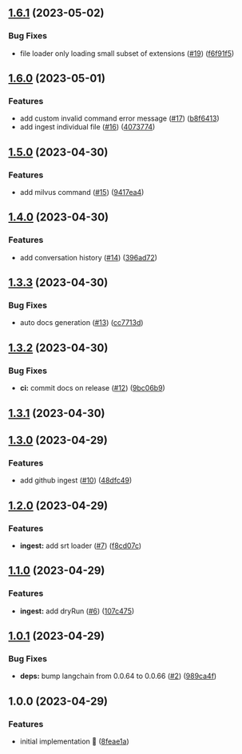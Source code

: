 ## [1.6.1](https://github.com/rpidanny/shelly/compare/v1.6.0...v1.6.1) (2023-05-02)


### Bug Fixes

* file loader only loading small subset of extensions ([#19](https://github.com/rpidanny/shelly/issues/19)) ([f6f91f5](https://github.com/rpidanny/shelly/commit/f6f91f578ce14c666f1aa163de7e443c7e63296b))

## [1.6.0](https://github.com/rpidanny/shelly/compare/v1.5.0...v1.6.0) (2023-05-01)


### Features

* add custom invalid command error message ([#17](https://github.com/rpidanny/shelly/issues/17)) ([b8f6413](https://github.com/rpidanny/shelly/commit/b8f64138105387d37ba5a1a8dbbb44d84da3ac3d))
* add ingest individual file ([#16](https://github.com/rpidanny/shelly/issues/16)) ([4073774](https://github.com/rpidanny/shelly/commit/407377426b754b3b8c549d07230bd85faeb63828))

## [1.5.0](https://github.com/rpidanny/shelly/compare/v1.4.0...v1.5.0) (2023-04-30)


### Features

* add milvus command ([#15](https://github.com/rpidanny/shelly/issues/15)) ([9417ea4](https://github.com/rpidanny/shelly/commit/9417ea4af4881a99736d1a387b20783cf75358b5))

## [1.4.0](https://github.com/rpidanny/shelly/compare/v1.3.3...v1.4.0) (2023-04-30)


### Features

* add conversation history ([#14](https://github.com/rpidanny/shelly/issues/14)) ([396ad72](https://github.com/rpidanny/shelly/commit/396ad721b480aacb9c5bbb12533be4c9ddeb380b))

## [1.3.3](https://github.com/rpidanny/shelly/compare/v1.3.2...v1.3.3) (2023-04-30)


### Bug Fixes

* auto docs generation ([#13](https://github.com/rpidanny/shelly/issues/13)) ([cc7713d](https://github.com/rpidanny/shelly/commit/cc7713df6f130b59405164aba1a8fe6f5e6139ad))

## [1.3.2](https://github.com/rpidanny/shelly/compare/v1.3.1...v1.3.2) (2023-04-30)


### Bug Fixes

* **ci:** commit docs on release ([#12](https://github.com/rpidanny/shelly/issues/12)) ([9bc06b9](https://github.com/rpidanny/shelly/commit/9bc06b9e3ee71c9b7fedf60ee63e5d2ce632d4ee))

## [1.3.1](https://github.com/rpidanny/shelly/compare/v1.3.0...v1.3.1) (2023-04-30)

## [1.3.0](https://github.com/rpidanny/shelly/compare/v1.2.0...v1.3.0) (2023-04-29)


### Features

* add github ingest ([#10](https://github.com/rpidanny/shelly/issues/10)) ([48dfc49](https://github.com/rpidanny/shelly/commit/48dfc498cae119dc9eba52094be2cb9fd95b5de6))

## [1.2.0](https://github.com/rpidanny/shelly/compare/v1.1.0...v1.2.0) (2023-04-29)


### Features

* **ingest:** add srt loader ([#7](https://github.com/rpidanny/shelly/issues/7)) ([f8cd07c](https://github.com/rpidanny/shelly/commit/f8cd07c665e96fc1d90c0c0cd115a488efa77d2a))

## [1.1.0](https://github.com/rpidanny/shelly/compare/v1.0.1...v1.1.0) (2023-04-29)


### Features

* **ingest:** add dryRun ([#6](https://github.com/rpidanny/shelly/issues/6)) ([107c475](https://github.com/rpidanny/shelly/commit/107c4759a12a4cdfc08ff060d185314c0355e134))

## [1.0.1](https://github.com/rpidanny/shelly/compare/v1.0.0...v1.0.1) (2023-04-29)


### Bug Fixes

* **deps:** bump langchain from 0.0.64 to 0.0.66 ([#2](https://github.com/rpidanny/shelly/issues/2)) ([989ca4f](https://github.com/rpidanny/shelly/commit/989ca4f89659ed44a159e0762458e1e1261d8482))

## 1.0.0 (2023-04-29)


### Features

* initial implementation 🚀 ([8feae1a](https://github.com/rpidanny/shelly/commit/8feae1a19ee81ce034f26eb0e2fd4f66d9233895))
